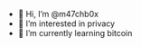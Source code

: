 - 👋 Hi, I’m @m47chb0x
- 👀 I’m interested in privacy
- 🌱 I’m currently learning bitcoin

<!---
m47chb0x/m47chb0x is a ✨ special ✨ repository because its `README.md` (this file) appears on your GitHub profile.
You can click the Preview link to take a look at your changes.
--->
